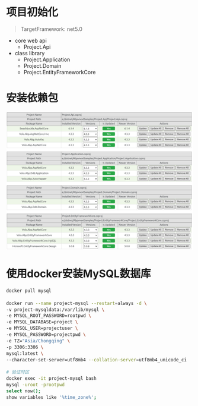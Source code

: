 # 项目初始化

> TargetFramework: net5.0

- core web api
  - Project.Api
- class library
  - Project.Application
  - Project.Domain
  - Project.EntityFrameworkCore

# 安装依赖包

![image-20210728102907559](Readme.assets/image-20210728102907559.png)

# 使用docker安装MySQL数据库

```sh
docker pull mysql

docker run --name project-mysql --restart=always -d \
-v project-mysqldata:/var/lib/mysql \
-e MYSQL_ROOT_PASSWORD=rootpwd \
-e MYSQL_DATABASE=project \
-e MYSQL_USER=projectuser \
-e MYSQL_PASSWORD=projectpwd \
-e TZ="Asia/Chongqing" \
-p 3306:3306 \
mysql:latest \
--character-set-server=utf8mb4 --collation-server=utf8mb4_unicode_ci

# 验证时区
docker exec -it project-mysql bash
mysql -uroot -prootpwd
select now();
show variables like '%time_zone%';
```

